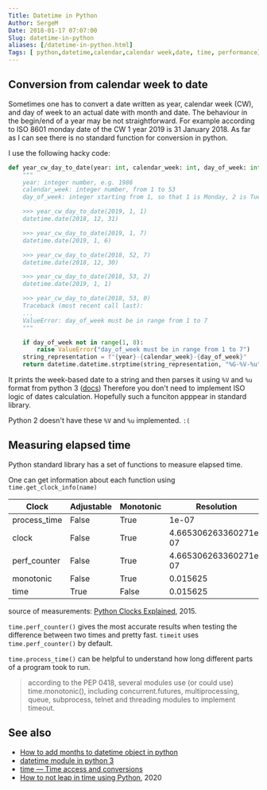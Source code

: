 ```yaml
---
Title: Datetime in Python
Author: SergeM
Date: 2018-01-17 07:07:00
Slug: datetime-in-python
aliases: [/datetime-in-python.html]
Tags: [ python,datetime,calendar,calendar week,date, time, performance]
---
```





## Conversion from calendar week to date
Sometimes one has to convert a date written as year, calendar week (CW), and day of week to an actual date with month and date.
The behaviour in the begin/end of a year may be not straightforward.
For example according to ISO 8601 monday date of the CW 1 year 2019 is 31 January 2018.
As far as I can see there is no standard function for conversion in python.


I use the following hacky code:

```python
def year_cw_day_to_date(year: int, calendar_week: int, day_of_week: int):
    """
    year: integer number, e.g. 1986
    calendar_week: integer number, from 1 to 53
    day_of_week: integer starting from 1, so that 1 is Monday, 2 is Tuesday, ...,  7 is Sunday

    >>> year_cw_day_to_date(2019, 1, 1)
    datetime.date(2018, 12, 31)

    >>> year_cw_day_to_date(2019, 1, 7)
    datetime.date(2019, 1, 6)

    >>> year_cw_day_to_date(2018, 52, 7)
    datetime.date(2018, 12, 30)

    >>> year_cw_day_to_date(2018, 53, 2)
    datetime.date(2019, 1, 1)

    >>> year_cw_day_to_date(2018, 53, 0)
    Traceback (most recent call last):
    ...
    ValueError: day_of_week must be in range from 1 to 7
    """

    if day_of_week not in range(1, 8):
        raise ValueError("day_of_week must be in range from 1 to 7")
    string_representation = f"{year}-{calendar_week}-{day_of_week}"
    return datetime.datetime.strptime(string_representation, "%G-%V-%u").date()
```

It prints the week-based date to a string and then parses it using `%V` and `%u` format from python 3 ([docs](https://docs.python.org/3.6/library/datetime.html#strftime-and-strptime-behavior))
Therefore you don't need to implement ISO logic of dates calculation. Hopefully such a funciton apppear in standard library.

Python 2 doesn't have these `%V` and `%u` implemented. `:(`


## Measuring elapsed time

Python standard library has a set of functions to measure elapsed time.

One can get information about each function using `time.get_clock_info(name)`

|Clock   	    | Adjustable    | 	Monotonic 	|   Resolution 	        | Tick Rate
|---------------|---------------|---------------|-----------------------|-------------
|process_time 	| False         | True          | 1e-07 	            | 10,000,000
|clock 	     	| False         | True          | 4.665306263360271e-07 | 	2,143,482
|perf_counter 	| False 	    | True 	        | 4.665306263360271e-07 |	2,143,482
|monotonic 	    | False         | True 	        | 0.015625 	            |64
|time 	        | True 	        | False 	    | 0.015625 	            |64

source of measurements: [Python Clocks Explained](https://www.webucator.com/blog/2015/08/python-clocks-explained/), 2015.

`time.perf_counter()` gives the most accurate results when testing the difference between two times and pretty fast.
`timeit` uses `time.perf_counter()` by default.

`time.process_time()` can be helpful to understand how long different parts of a program took to run. 

> according to the PEP 0418, several modules use (or could use) time.monotonic(), 
> including concurrent.futures, multiprocessing, queue, subprocess, telnet and threading modules to implement timeout. 


## See also
* [How to add months to datetime object in python](/add-months-to-datetime-in-python.html)
* [datetime module in python 3](https://docs.python.org/3.6/library/datetime.html#module-datetime)
* [time — Time access and conversions](https://docs.python.org/3/library/time.html)
* [How to not leap in time using Python](https://luminousmen.com/post/how-to-not-leap-in-time-using-python), 2020

